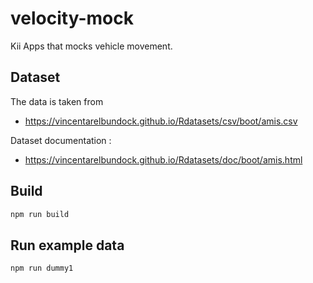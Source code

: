 # velocity-mock
Kii Apps that mocks vehicle movement.

## Dataset
The data is taken from 
- https://vincentarelbundock.github.io/Rdatasets/csv/boot/amis.csv


Dataset documentation :
- https://vincentarelbundock.github.io/Rdatasets/doc/boot/amis.html


## Build
```bash
npm run build
``` 

## Run example data
```bash
npm run dummy1
```

